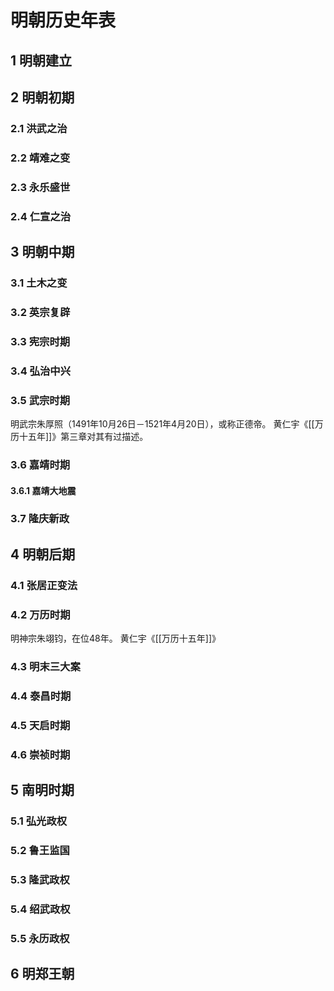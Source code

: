 # 明朝历史年表

## 1	明朝建立
## 2	明朝初期
### 2.1	洪武之治
### 2.2	靖难之变
### 2.3	永乐盛世
### 2.4	仁宣之治
## 3	明朝中期
### 3.1	土木之变
### 3.2	英宗复辟
### 3.3	宪宗时期
### 3.4	弘治中兴
### 3.5	武宗时期
明武宗朱厚照（1491年10月26日－1521年4月20日），或称正德帝。
黄仁宇《[[万历十五年]]》第三章对其有过描述。
### 3.6	嘉靖时期
#### 3.6.1	嘉靖大地震
### 3.7	隆庆新政
## 4	明朝后期
### 4.1	张居正变法

### 4.2	万历时期
明神宗朱翊钧，在位48年。
黄仁宇《[[万历十五年]]》

### 4.3	明末三大案
### 4.4	泰昌时期
### 4.5	天启时期
### 4.6	崇祯时期
## 5	南明时期
### 5.1	弘光政权
### 5.2	鲁王监国
### 5.3	隆武政权
### 5.4	绍武政权
### 5.5	永历政权
## 6	明郑王朝

